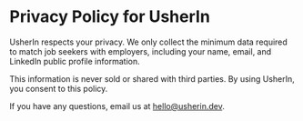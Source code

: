# Privacy Policy for UsherIn

UsherIn respects your privacy. We only collect the minimum data required to match job seekers with employers, including your name, email, and LinkedIn public profile information.

This information is never sold or shared with third parties. By using UsherIn, you consent to this policy.

If you have any questions, email us at hello@usherin.dev.
